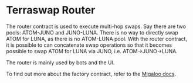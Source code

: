 # Terraswap Router

The router contract is used to execute multi-hop swaps. Say there are two pools: ATOM-JUNO and JUNO-LUNA. There is no way
to directly swap ATOM for LUNA, as there is no ATOM-LUNA pool. With the router contract, it is possible to can concatenate
swap operations so that it becomes possible to swap ATOM for LUNA via JUNO, i.e. ATOM->JUNO->LUNA.

The router is mainly used by bots and the UI.

To find out more about the factory contract, refer to the [Migaloo docs](https://ww0-1.gitbook.io/migaloo-docs/liquidity-hub/overview-1/terraswap-factory).

